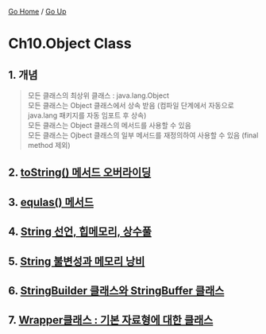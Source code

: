 [Go Home](https://github.com/devJRL/CodeLab-JAVA-Basic#codelab-java-basic) / [Go Up](../..#2-객체-지향-프로그래밍)

# Ch10.Object Class

## 1. 개념

> 모든 클래스의 최상위 클래스 : java.lang.Object  
> 모든 클래스는 Object 클래스에서 상속 받음 (컴파일 단계에서 자동으로 java.lang 패키지를 자동 임포트 후 상속)  
> 모든 클래스는 Object 클래스의 메서드를 사용할 수 있음  
> 모든 클래스는 Ojbect 클래스의 일부 메서드를 재정의하여 사용할 수 있음 (final method 제외)  

## 2. [toString() 메서드 오버라이딩](./ToStringTest.java)

## 3. [equlas() 메서드](./EqaulsTest.java)

## 4. [String 선언, 힙메모리, 상수풀](./StringClass.java)

## 5. [String 불변성과 메모리 낭비](./StringClass2.java)

## 6. [StringBuilder 클래스와 StringBuffer 클래스](./StringBuilderTest.java)

## 7. [Wrapper클래스 : 기본 자료형에 대한 클래스](./WrapperClass.java)
